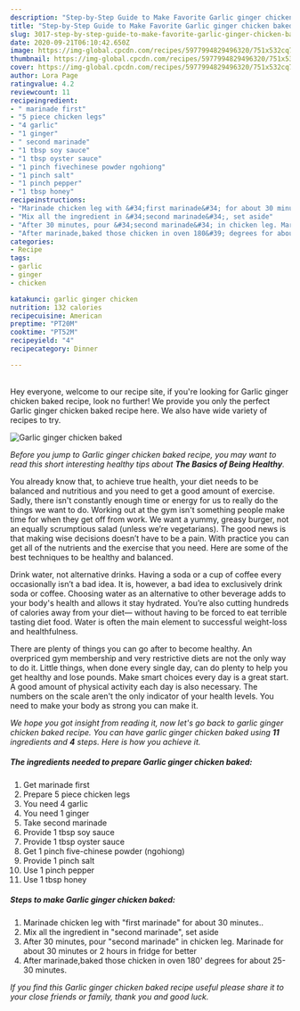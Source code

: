 ```yaml
---
description: "Step-by-Step Guide to Make Favorite Garlic ginger chicken baked"
title: "Step-by-Step Guide to Make Favorite Garlic ginger chicken baked"
slug: 3017-step-by-step-guide-to-make-favorite-garlic-ginger-chicken-baked
date: 2020-09-21T06:10:42.650Z
image: https://img-global.cpcdn.com/recipes/5977994829496320/751x532cq70/garlic-ginger-chicken-baked-recipe-main-photo.jpg
thumbnail: https://img-global.cpcdn.com/recipes/5977994829496320/751x532cq70/garlic-ginger-chicken-baked-recipe-main-photo.jpg
cover: https://img-global.cpcdn.com/recipes/5977994829496320/751x532cq70/garlic-ginger-chicken-baked-recipe-main-photo.jpg
author: Lora Page
ratingvalue: 4.2
reviewcount: 11
recipeingredient:
- " marinade first"
- "5 piece chicken legs"
- "4 garlic"
- "1 ginger"
- " second marinade"
- "1 tbsp soy sauce"
- "1 tbsp oyster sauce"
- "1 pinch fivechinese powder ngohiong"
- "1 pinch salt"
- "1 pinch pepper"
- "1 tbsp honey"
recipeinstructions:
- "Marinade chicken leg with &#34;first marinade&#34; for about 30 minutes.."
- "Mix all the ingredient in &#34;second marinade&#34;, set aside"
- "After 30 minutes, pour &#34;second marinade&#34; in chicken leg. Marinade for about 30 minutes or 2 hours in fridge for better"
- "After marinade,baked those chicken in oven 180&#39; degrees for about 25-30 minutes."
categories:
- Recipe
tags:
- garlic
- ginger
- chicken

katakunci: garlic ginger chicken 
nutrition: 132 calories
recipecuisine: American
preptime: "PT20M"
cooktime: "PT52M"
recipeyield: "4"
recipecategory: Dinner

---
```

<br>
Hey everyone, welcome to our recipe site, if you're looking for Garlic ginger chicken baked recipe, look no further! We provide you only the perfect Garlic ginger chicken baked recipe here. We also have wide variety of recipes to try.
<br>


![Garlic ginger chicken baked](https://img-global.cpcdn.com/recipes/5977994829496320/751x532cq70/garlic-ginger-chicken-baked-recipe-main-photo.jpg)

<i>Before you jump to Garlic ginger chicken baked recipe, you may want to read this short interesting healthy tips about <strong>The Basics of Being Healthy</strong>.</i>

You already know that, to achieve true health, your diet needs to be balanced and nutritious and you need to get a good amount of exercise. Sadly, there isn't constantly enough time or energy for us to really do the things we want to do. Working out at the gym isn't something people make time for when they get off from work. We want a yummy, greasy burger, not an equally scrumptious salad (unless we’re vegetarians). The good news is that making wise decisions doesn’t have to be a pain. With practice you can get all of the nutrients and the exercise that you need. Here are some of the best techniques to be healthy and balanced.

Drink water, not alternative drinks. Having a soda or a cup of coffee every occasionally isn’t a bad idea. It is, however, a bad idea to exclusively drink soda or coffee. Choosing water as an alternative to other beverage adds to your body's health and allows it stay hydrated. You’re also cutting hundreds of calories away from your diet— without having to be forced to eat terrible tasting diet food. Water is often the main element to successful weight-loss and healthfulness.

There are plenty of things you can go after to become healthy. An overpriced gym membership and very restrictive diets are not the only way to do it. Little things, when done every single day, can do plenty to help you get healthy and lose pounds. Make smart choices every day is a great start. A good amount of physical activity each day is also necessary. The numbers on the scale aren't the only indicator of your health levels. You need to make your body as strong you can make it. 


<i>We hope you got insight from reading it, now let's go back to garlic ginger chicken baked recipe. You can have garlic ginger chicken baked using <strong>11</strong> ingredients and <strong>4</strong> steps. Here is how you achieve it.
</i>

##### The ingredients needed to prepare Garlic ginger chicken baked:

1. Get  marinade first
1. Prepare 5 piece chicken legs
1. You need 4 garlic
1. You need 1 ginger
1. Take  second marinade
1. Provide 1 tbsp soy sauce
1. Provide 1 tbsp oyster sauce
1. Get 1 pinch five-chinese powder (ngohiong)
1. Provide 1 pinch salt
1. Use 1 pinch pepper
1. Use 1 tbsp honey


##### Steps to make Garlic ginger chicken baked:

1. Marinade chicken leg with &#34;first marinade&#34; for about 30 minutes..
1. Mix all the ingredient in &#34;second marinade&#34;, set aside
1. After 30 minutes, pour &#34;second marinade&#34; in chicken leg. Marinade for about 30 minutes or 2 hours in fridge for better
1. After marinade,baked those chicken in oven 180&#39; degrees for about 25-30 minutes.


<i>If you find this Garlic ginger chicken baked recipe useful please share it to your close friends or family, thank you and good luck.</i>
